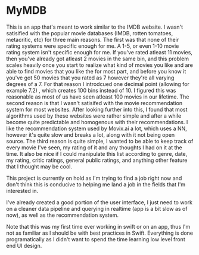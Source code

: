 # MyMDB
This is an app that's meant to work similar to the IMDB website. I wasn't satisified with the popular movie databases (IMDB, rotten tomatoes, metacritic, etc) for three main reasons. 
The first was that none of their rating systems were specific enough for me. A 1-5, or even 1-10 movie rating system isn't specific enough for me. If you've rated atleast 11 movies, then you've already got atleast 2 movies in the same bin, and this problem scales heavily once you start to realize what kind of movies you like and are able to find movies that you like the for most part, and before you know it you've got 50 movies that you rated as 7 however they're all varying degrees of a 7. For that reason I introdcued one decimal point (allowing for example 7.2) , which creates 100 bins instead of 10. I figured this was reasonable as most of us have seen atleast 100 movies in our lifetime.
The second reason is that I wasn't satisifed with the movie recommendation system for most websites. After looking further into this, I found that most algorithms used by these websites were rather simple and after a while become quite predictable and homogenous with their recommendations. I like the recommendation system used by Movix.ai a lot, which uses a NN, however it's quite slow and breaks a lot, along with it not being open source. 
The third reason is quite simple, I wanted to be able to keep track of every movie I've seen, my rating of it and any thoughts I had on it at the time. It also be nice if I could manipulate this list according to genre, date, my rating, critic ratings, general public ratings, and anything other feature that I thought may be cool.

This project is currently on hold as I'm trying to find a job right now and don't think this is conducive to helping me land a job in the fields that I'm interested in. 

I've already created a good portion of the user interface, I just need to work on a cleaner data pipeline and querying in realtime (app is a bit slow as of now), as well as the recommendation system.

Note that this was my first time ever working in swift or on an app, thus I'm not as familiar as I should be with best practices in Swift. Everything is done programatically as I didn't want to spend the time learning low level front end UI design.
